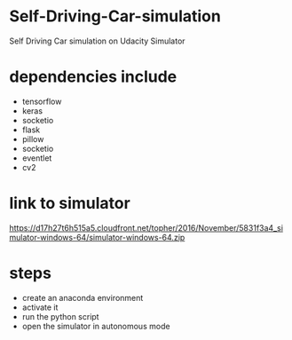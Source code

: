 # Self-Driving-Car-simulation
Self Driving Car simulation on Udacity Simulator


# dependencies include
- tensorflow
- keras
- socketio
- flask
- pillow
- socketio
- eventlet
- cv2


# link to simulator
https://d17h27t6h515a5.cloudfront.net/topher/2016/November/5831f3a4_simulator-windows-64/simulator-windows-64.zip

# steps
- create an anaconda environment
- activate it
- run the python script
- open the simulator in autonomous mode 
